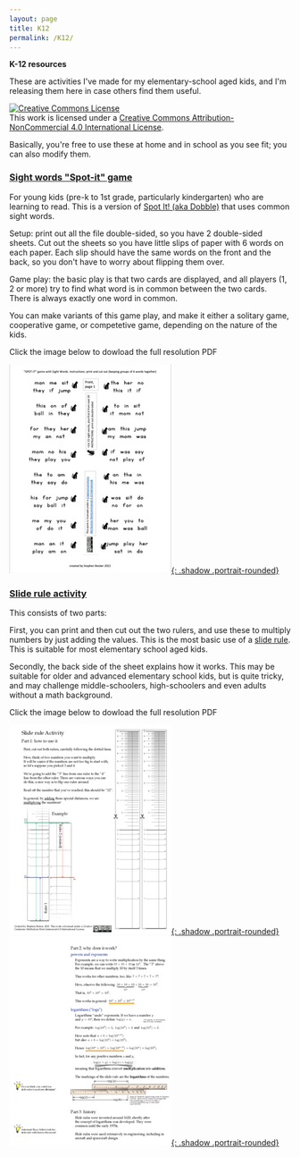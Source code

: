 ```yaml
---
layout: page
title: K12
permalink: /K12/
---
```


**K-12 resources**

These are activities I've made for my elementary-school aged kids, and I'm releasing them here in case others find them useful. 


<a rel="license" href="http://creativecommons.org/licenses/by-nc/4.0/"><img alt="Creative Commons License" style="border-width:0" src="https://i.creativecommons.org/l/by-nc/4.0/88x31.png" /></a><br />This work is licensed under a <a rel="license" href="http://creativecommons.org/licenses/by-nc/4.0/">Creative Commons Attribution-NonCommercial 4.0 International License</a>.

Basically, you're free to use these at home and in school as you see fit; you can also modify them.

### [Sight words "Spot-it" game](../assets/docs/SightWords_SpotIt_doubleSided.pdf)
For young kids (pre-k to 1st grade, particularly kindergarten) who are learning to read. This is a version of [Spot It! (aka Dobble)](https://en.wikipedia.org/wiki/Dobble) that uses common sight words.

Setup: print out all the file double-sided, so you have 2 double-sided sheets.  Cut out the sheets so you have little slips of paper with 6 words on each paper.  Each slip
should have the same words on the front and the back, so you don't have to worry about flipping them over.

Game play: the basic play is that two cards are displayed, and all players (1, 2 or more) try to find what word is in common between the two cards.  There is always exactly one word in common.

You can make variants of this game play, and make it either a solitary game, cooperative game, or competetive game, depending on the nature of the kids.

Click the image below to dowload the full resolution PDF

[![preview of spot it](/assets/img/spot.jpg){: .shadow .portrait-rounded}](../assets/docs/SightWords_SpotIt_doubleSided.pdf)


### [Slide rule activity](SlideruleWithInstructions.pdf)
This consists of two parts:

First, you can print and then cut out the two rulers, and use these to multiply numbers by just adding the values. This is the most basic use of a [slide rule](https://en.wikipedia.org/wiki/Slide_rule).  This is suitable for most elementary school aged kids.

Secondly, the back side of the sheet explains how it works.  This may be suitable for older and advanced elementary school kids, but is quite tricky, and may challenge middle-schoolers, high-schoolers and even adults without a math background.

Click the image below to dowload the full resolution PDF

[![preview of slide rule, 1](/assets/img/slide-0.jpg){: .shadow .portrait-rounded}](../assets/docs/SlideruleWithInstructions.pdf)
[![preview of slide rule, 2](/assets/img/slide-1.jpg){: .shadow .portrait-rounded}](../assets/docs/SlideruleWithInstructions.pdf)

